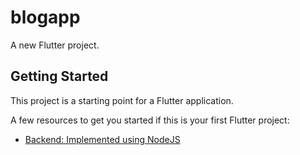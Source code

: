 # blogapp

A new Flutter project.

## Getting Started

This project is a starting point for a Flutter application.

A few resources to get you started if this is your first Flutter project:

- [Backend: Implemented using NodeJS ](https://github.com/BharathSubu/node_Blogapp_backend)


